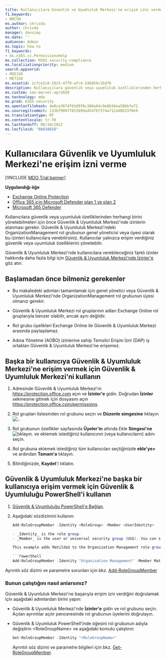 ```yaml
---
title: Kullanıcılara Güvenlik ve Uyumluluk Merkezi'ne erişim izni verme
f1.keywords:
- NOCSH
ms.author: chrisda
author: chrisda
manager: dansimp
ms.date: ''
audience: Admin
ms.topic: how-to
f1_keywords:
- ms.o365.cc.PermissionsHelp
ms.collection: M365-security-compliance
ms.localizationpriority: medium
search.appverid:
- MOE150
- MET150
ms.assetid: 2cfce2c8-20c5-47f9-afc4-24b059c1bd76
description: Kullanıcılara güvenlik veya uyumluluk özelliklerinden herhangi birini yönetebilmeleri için önce Microsoft 365 Güvenlik & Uyumluluk Merkezi'nde izinlerin atanması gerekir.
ms.custom: seo-marvel-apr2020
ms.technology: mdo
ms.prod: m365-security
ms.openlocfilehash: 4e0ca3874f03d9f0c386a84c9e8b56ea58bbfe72
ms.sourcegitcommit: 133bf9097785309da45df6f374a712a48b33f8e9
ms.translationtype: MT
ms.contentlocale: tr-TR
ms.lasthandoff: 06/10/2022
ms.locfileid: "66018018"
---
```

# <a name="give-users-access-to-the-security--compliance-center"></a>Kullanıcılara Güvenlik ve Uyumluluk Merkezi'ne erişim izni verme

[!INCLUDE [MDO Trial banner](../includes/mdo-trial-banner.md)]

**Uygulandığı öğe**
- [Exchange Online Protection](exchange-online-protection-overview.md)
- [Office 365 için Microsoft Defender plan 1 ve plan 2](defender-for-office-365.md)
- [Microsoft 365 Defender](../defender/microsoft-365-defender.md)

Kullanıcılara güvenlik veya uyumluluk özelliklerinden herhangi birini yönetebilmeleri için önce Güvenlik & Uyumluluk Merkezi'nde izinlerin atanması gerekir. Güvenlik & Uyumluluk Merkezi'ndeki OrganizationManagement rol grubunun genel yöneticisi veya üyesi olarak bu izinleri kullanıcılara verebilirsiniz. Kullanıcılar yalnızca erişim verdiğiniz güvenlik veya uyumluluk özelliklerini yönetebilir.

Güvenlik & Uyumluluk Merkezi'nde kullanıcılara verebileceğiniz farklı izinler hakkında daha fazla bilgi için [Güvenlik & Uyumluluk Merkezi'nde İzinler'e](permissions-in-the-security-and-compliance-center.md) göz atın.

## <a name="what-do-you-need-to-know-before-you-begin"></a>Başlamadan önce bilmeniz gerekenler

- Bu makaledeki adımları tamamlamak için genel yönetici veya Güvenlik & Uyumluluk Merkezi'nde OrganizationManagement rol grubunun üyesi olmanız gerekir.

- Güvenlik & Uyumluluk Merkezi rol gruplarının adları Exchange Online rol gruplarıyla benzer olabilir, ancak aynı değildir.

- Rol grubu üyelikleri Exchange Online ile Güvenlik & Uyumluluk Merkezi arasında paylaşılamaz.

- Adına Yönetme (AOBO) izinlerine sahip Temsilci Erişim İzni (DAP) iş ortakları Güvenlik & Uyumluluk Merkezi'ne erişemez.

## <a name="use-the-security--compliance-center-to-give-another-user-access-to-the-security--compliance-center"></a>Başka bir kullanıcıya Güvenlik & Uyumluluk Merkezi'ne erişim vermek için Güvenlik & Uyumluluk Merkezi'ni kullanın

1. Adresinde Güvenlik & Uyumluluk Merkezi'ni <https://protection.office.com> açın ve **İzinler'e** gidin. Doğrudan **İzinler** sekmesine gitmek için dosyasını açın <https://protection.office.com/permissions>.

2. Rol grupları listesinden rol grubunu seçin ve **Düzenle simgesine** tıklayın ![.](../../media/O365-MDM-CreatePolicy-EditIcon.gif).

3. Rol grubunun özellikler sayfasında **Üyeler'in** altında Ekle **Simgesi'ne**![tıklayın.](../../media/ITPro-EAC-AddIcon.gif) ve eklemek istediğiniz kullanıcının (veya kullanıcıların) adını seçin.

4. Rol grubuna eklemek istediğiniz tüm kullanıcıları seçtiğinizde **ekle'ye\>** ve ardından **Tamam'a** tıklayın.

5. Bitirdiğinizde, **Kaydet**'i tıklatın.

## <a name="use-security--compliance-powershell-to-give-another-user-access-to-the-security--compliance-center"></a>Güvenlik & Uyumluluk Merkezi'ne başka bir kullanıcıya erişim vermek için Güvenlik & Uyumluluğu PowerShell'i kullanın

1. [Güvenlik & Uyumluluğu PowerShell'e Bağlan](/powershell/exchange/connect-to-scc-powershell).

2. Aşağıdaki sözdizimini kullanın:

   ```powershell
   Add-RoleGroupMember -Identity <RoleGroup> -Member <UserIdentity>

   - _Identity_ is the role group.
   - _Member_ is the user or universal security group (USG). You can specify only one member at a time.

   This example adds MatildaS to the Organization Management role group.

   ```PowerShell
   Add-RoleGroupMember -Identity "Organization Management" -Member MatildaS
   ```

Ayrıntılı söz dizimi ve parametre sorunları için bkz. [Add-RoleGroupMember](/powershell/module/exchange/add-rolegroupmember)

### <a name="how-do-you-know-this-worked"></a>Bunun çalıştığını nasıl anlarsınız?

Güvenlik & Uyumluluk Merkezi'ne başarıyla erişim izni verdiğini doğrulamak için aşağıdaki adımlardan birini yapın:

- Güvenlik & Uyumluluk Merkezi'nde **İzinler'e** gidin ve rol grubunu seçin. Açılan ayrıntılar açılır penceresinde rol grubunun üyelerini doğrulayın.

- Güvenlik & Uyumluluk PowerShell'inde öğesini rol grubunun adıyla değiştirin \<RoleGroupName\> ve aşağıdaki komutu çalıştırın:

  ```powershell
  Get-RoleGroupMember -Identity "<RoleGroupName>"
  ```

  Ayrıntılı söz dizimi ve parametre bilgileri için bkz. [Get-RoleGroupMember](/powershell/module/exchange/Get-RoleGroupMember).
